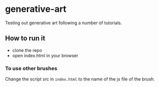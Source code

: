 # generative-art

Testing out generative art following a number of tutorials.

## How to run it

- clone the repo
- open index.html in your browser

### To use other brushes

Change the script src in `index.html` to the name of the js file of the brush.


